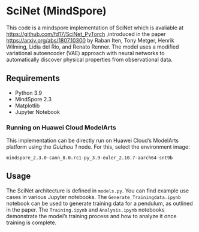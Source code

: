 # SciNet (MindSpore)

This code is a mindspore implementation of SciNet which is avaliable at https://github.com/fd17/SciNet_PyTorch ,introduced in the paper https://arxiv.org/abs/1807.10300 by Raban Iten, Tony Metger, Henrik Wilming, Lidia del Rio, and Renato Renner. The model uses a modified variational autoencoder (VAE) approach with neural networks to automatically discover physical properties from observational data.

## Requirements

- Python 3.9
- MindSpore 2.3
- Matplotlib
- Jupyter Notebook

### Running on Huawei Cloud ModelArts

This implementation can be directly run on Huawei Cloud’s ModelArts platform using the *Guizhou 1* node. For this, select the environment image:

````
mindspore_2.3.0-cann_8.0.rc1-py_3.9-euler_2.10.7-aarch64-snt9b
````

## Usage

The SciNet architecture is defined in `models.py`. You can find example use cases in various Jupyter notebooks. The `Generate_Trainingdata.ipynb` notebook can be used to generate training data for a pendulum, as outlined in the paper. The `Training.ipynb` and `Analysis.ipynb` notebooks demonstrate the model’s training process and how to analyze it once training is complete.
